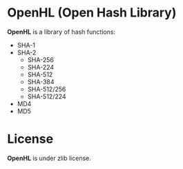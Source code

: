 
# OpenHL (Open Hash Library)
**OpenHL** is a library of hash functions:
- SHA-1
- SHA-2
	- SHA-256
	- SHA-224
	- SHA-512
	- SHA-384
	- SHA-512/256
	- SHA-512/224
- MD4
- MD5

# License
**OpenHL** is under zlib license.


